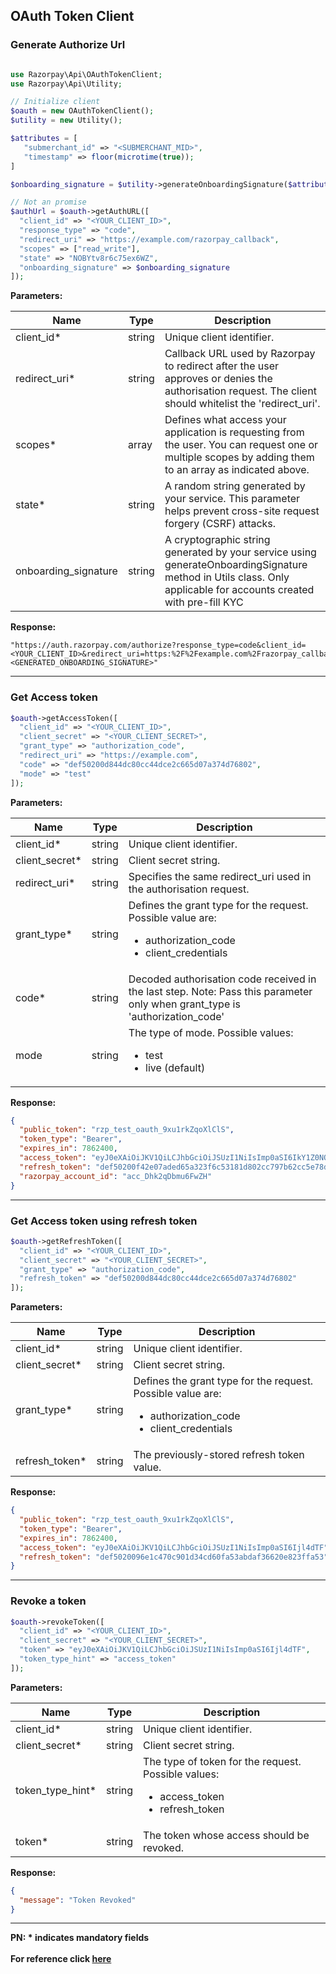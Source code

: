 ## OAuth Token Client

### Generate Authorize Url
```php

use Razorpay\Api\OAuthTokenClient;
use Razorpay\Api\Utility;

// Initialize client
$oauth = new OAuthTokenClient();
$utility = new Utility();

$attributes = [
   "submerchant_id" => "<SUBMERCHANT_MID>",
   "timestamp" => floor(microtime(true));
]

$onboarding_signature = $utility->generateOnboardingSignature($attributes, "<YOUR_CLIENT_SECRET>");

// Not an promise
$authUrl = $oauth->getAuthURL([
  "client_id" => "<YOUR_CLIENT_ID>",
  "response_type" => "code",
  "redirect_uri" => "https://example.com/razorpay_callback",
  "scopes" => ["read_write"],
  "state" => "NOBYtv8r6c75ex6WZ",
  "onboarding_signature" => $onboarding_signature
]);
```

**Parameters:**

| Name                 | Type | Description                                                                                                                                             |
|----------------------|--|---------------------------------------------------------------------------------------------------------------------------------------------------------|
| client_id*           | string | Unique client identifier.                                                                                                                               |
| redirect_uri*        | string | Callback URL used by Razorpay to redirect after the user approves or denies the authorisation request. The client should whitelist the 'redirect_uri'.  |
| scopes*              | array | Defines what access your application is requesting from the user. You can request one or multiple scopes by adding them to an array as indicated above. |
| state*               | string | A random string generated by your service. This parameter helps prevent cross-site request forgery (CSRF) attacks.                                      |
| onboarding_signature | string | A cryptographic string generated by your service using generateOnboardingSignature method in Utils class. Only applicable for accounts created with pre-fill KYC |

**Response:**
```
"https://auth.razorpay.com/authorize?response_type=code&client_id=<YOUR_CLIENT_ID>&redirect_uri=https:%2F%2Fexample.com%2Frazorpay_callback&scope[]=read_only&scope[]=rx_read_write&state=NOBYtv8r6c75ex6WZ&onboarding_signature=<GENERATED_ONBOARDING_SIGNATURE>"
```

-------------------------------------------------------------------------------------------------------

### Get Access token
```php
$oauth->getAccessToken([
  "client_id" => "<YOUR_CLIENT_ID>",
  "client_secret" => "<YOUR_CLIENT_SECRET>",
  "grant_type" => "authorization_code",
  "redirect_uri" => "https://example.com",
  "code" => "def50200d844dc80cc44dce2c665d07a374d76802",
  "mode" => "test"
]);
```

**Parameters:**

| Name           | Type   | Description                                                                                                                  |
|----------------|--------|------------------------------------------------------------------------------------------------------------------------------|
| client_id*     | string | Unique client identifier.                                                                                                    |
| client_secret* | string | Client secret string.                                                                                                        |
| redirect_uri*  | string | Specifies the same redirect_uri used in the authorisation request.                                                           |
| grant_type*    | string | Defines the grant type for the request. Possible value are:<ul><li>authorization_code</li><li>client_credentials</li></ul>   |
| code*          | string | Decoded authorisation code received in the last step. Note: Pass this parameter only when grant_type is 'authorization_code' |
| mode           | string | The type of mode. Possible values: <ul><li>test</li><li>live (default)</li></ul>                                             |

**Response:**
```json
{
  "public_token": "rzp_test_oauth_9xu1rkZqoXlClS",
  "token_type": "Bearer",
  "expires_in": 7862400,
  "access_token": "eyJ0eXAiOiJKV1QiLCJhbGciOiJSUzI1NiIsImp0aSI6IkY1Z0NQYkhhRzRjcUpnIn0.eyJhdWQiOiJGNFNNeEgxanMxbkpPZiIsImp0aSI6IkY1Z0NQYkhhRzRjcUpnIiwiaWF0IjoxNTkyODMxMDExLCJuYmYiOjE1OTI4MzEwMTEsInN1YiI6IiIsImV4cCI6MTYwMDc3OTgxMSwidXNlcl9pZCI6IkYycVBpejJEdzRPRVFwIiwibWVyY2hhbnRfaWQiOiJGMnFQaVZ3N0lNV01GSyIsInNjb3BlcyI6WyJyZWFkX29ubHkiXX0.Wwqt5czhoWpVzP5_aoiymKXoGj-ydo-4A_X2jf_7rrSvk4pXdqzbA5BMrHxPdPbeFQWV6vsnsgbf99Q3g-W4kalHyH67LfAzc3qnJ-mkYDkFY93tkeG-MCco6GJW-Jm8xhaV9EPUak7z9J9jcdluu9rNXYMtd5qxD8auyRYhEgs",
  "refresh_token": "def50200f42e07aded65a323f6c53181d802cc797b62cc5e78dd8038d6dff253e5877da9ad32f463a4da0ad895e3de298cbce40e162202170e763754122a6cb97910a1f58e2378ee3492dc295e1525009cccc45635308cce8575bdf373606c453ebb5eb2bec062ca197ac23810cf9d6cf31fbb9fcf5b7d4de9bf524c89a4aa90599b0151c9e4e2fa08acb6d2fe17f30a6cfecdfd671f090787e821f844e5d36f5eacb7dfb33d91e83b18216ad0ebeba2bef7721e10d436c3984daafd8654ed881c581d6be0bdc9ebfaee0dc5f9374d7184d60aae5aa85385690220690e21bc93209fb8a8cc25a6abf1108d8277f7c3d38217b47744d7",
  "razorpay_account_id": "acc_Dhk2qDbmu6FwZH"
}
```
-------------------------------------------------------------------------------------------------------

### Get Access token using refresh token
```php
$oauth->getRefreshToken([
  "client_id" => "<YOUR_CLIENT_ID>",
  "client_secret" => "<YOUR_CLIENT_SECRET>",
  "grant_type" => "authorization_code",
  "refresh_token" => "def50200d844dc80cc44dce2c665d07a374d76802"
]);
```

**Parameters:**

| Name           | Type      | Description                                |
|----------------|-----------|--------------------------------------------|
| client_id*     | string    | Unique client identifier.                  |
| client_secret* | string    | Client secret string.                      | 
| grant_type*    | string | Defines the grant type for the request. Possible value are:<ul><li>authorization_code</li><li>client_credentials</li></ul>   |
| refresh_token* | string    | The previously-stored refresh token value. |


**Response:**
```json
{
  "public_token": "rzp_test_oauth_9xu1rkZqoXlClS",
  "token_type": "Bearer",
  "expires_in": 7862400,
  "access_token": "eyJ0eXAiOiJKV1QiLCJhbGciOiJSUzI1NiIsImp0aSI6Ijl4dTF",
  "refresh_token": "def5020096e1c470c901d34cd60fa53abdaf36620e823ffa53"
}
```

-------------------------------------------------------------------------------------------------------

### Revoke a token
```php
$oauth->revokeToken([
  "client_id" => "<YOUR_CLIENT_ID>",
  "client_secret" => "<YOUR_CLIENT_SECRET>",
  "token" => "eyJ0eXAiOiJKV1QiLCJhbGciOiJSUzI1NiIsImp0aSI6Ijl4dTF",
  "token_type_hint" => "access_token"
]);
```

**Parameters:**

| Name             | Type     | Description                                                                                              |
|------------------|----------|----------------------------------------------------------------------------------------------------------|
| client_id*       | string   | Unique client identifier.                                                                                |
| client_secret*   | string   | Client secret string.                                                                                    | 
| token_type_hint* | string   | The type of token for the request. Possible values: <ul><li>access_token</li><li>refresh_token</li></ul> | 
| token*           | string   | The token whose access should be revoked.                                                                |

**Response:**
```json
{
  "message": "Token Revoked"
}
```
-------------------------------------------------------------------------------------------------------

**PN: * indicates mandatory fields**
<br>
<br>
**For reference click [here](https://razorpay.com/docs/partners/platform/onboard-businesses/integrate-oauth/integration-steps)**